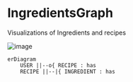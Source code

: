 # IngredientsGraph
Visualizations of Ingredients and recipes

![image](https://github.com/renja-g/IngredientsGraph/assets/76645494/394223f9-b3e1-458d-9c24-08e0d92d4a0a)


```mermaid
erDiagram
    USER ||--o{ RECIPE : has
    RECIPE ||--|{ INGREDIENT : has

```

